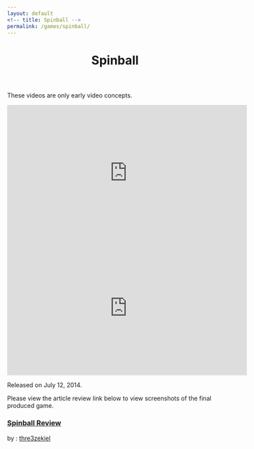 ```yaml
---
layout: default
<!-- title: Spinball -->
permalink: /games/spinball/
---
```

<!--
This is the base Jekyll theme. You can find out more info about customizing your Jekyll theme, as well as basic Jekyll usage documentation at [jekyllrb.com](http://jekyllrb.com/)

You can find the source code for the Jekyll new theme at: [github.com/jglovier/jekyll-new](https://github.com/jglovier/jekyll-new)

You can find the source code for Jekyll at [github.com/jekyll/jekyll](https://github.com/jekyll/jekyll)
-->

<div>
	<header class="post-header">
    	<h1>Spinball</h1>
	</header>
			<p>
				These videos are only early video concepts.
			</p>
			<iframe width="560" height="315" src="https://www.youtube.com/embed/_xe3Q6DTj8s" frameborder="0" allowfullscreen></iframe>
			<iframe width="560" height="315" src="https://www.youtube.com/embed/eXTe3cUHWZQ" frameborder="0" allowfullscreen></iframe>
			<p>
				<p>
					Released on July 12, 2014.
				</p>
				Please view the article review link below to view screenshots of the final produced game.
			</p>
		<p>
  		<a href="http://gamerssphere.com/2014/11/12/slamatron-spinball-radial-chaos/">
  			<h3>Spinball Review</h3>
  		</a>
  		by : <a href="https://twitter.com/crotchetygamer">thre3zekiel</a>
  	</p>
</div>
